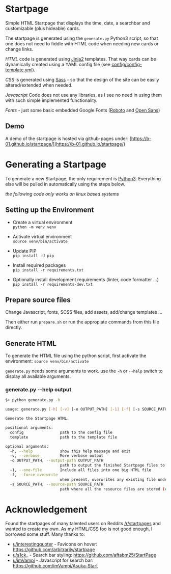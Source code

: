 # Startpage

Simple HTML Startpage that displays the time, date, a searchbar and customizable (plus hideable) cards.

The startpage is generated using the `generate.py` Python3 script, so that one does not need to fiddle with HTML code when needing new cards or change links.

*HTML* code is generated using [Jinja2](https://jinja.palletsprojects.com/en/2.11.x/) templates. That way cards can be dynamically created using a YAML config file (see [config/config-template.yml](config/config-template.yml)).

*CSS* is generated using [Sass](https://sass-lang.com/) - so that the design of the site can be easily altered/extended when needed.

*Javascript* Code does not use any libraries, as I see no need in using them with such simple implemented functionality.

*Fonts* - just some basic embedded Google Fonts ([Roboto](https://fonts.google.com/specimen/Roboto) and [Open Sans](https://fonts.google.com/specimen/Open+Sans))

## Demo

A demo of the startpage is hosted via github-pages under: [https://b-01.github.io/startpage/](https://b-01.github.io/startpage/)

# Generating a Startpage

To generate a new Startpage, the only requirement is [Python3](https://www.python.org/downloads/). Everything else will be pulled in automatically using the steps below.

*the following code only works on linux based systems*

## Setting up the Environment

- Create a virtual environment  
  `python -m venv venv`

- Activate virtual environment  
  `source venv/bin/activate`

- Update PIP  
  `pip install -U pip`

- Install required packages  
  `pip install -r requirements.txt`

- Optionally install development requirements (linter, code formatter ...)  
  `pip install -r requirements-dev.txt`


## Prepare source files

Change Javascript, fonts, SCSS files, add assets, add/change templates ...

Then either run `prepare.sh` or run the appropiate commands from this file directly.

## Generate HTML

To generate the HTML file using the python script, first activate the environment: `source venv/bin/activate`

`generate.py` needs some arguments to work. use the `-h` or `--help` switch to display all available arguments.


### generate.py --help output
```sh
$> python generate.py -h

usage: generate.py [-h] [-v] [-o OUTPUT_PATH] [-1] [-f] [-s SOURCE_PATH] config template

Generate the Startpage HTML.

positional arguments:
  config                path to the config file
  template              path to the template file

optional arguments:
  -h, --help            show this help message and exit
  -v, --verbose         More verbose output
  -o OUTPUT_PATH, --output-path OUTPUT_PATH
                        path to output the finished Startpage files to
  -1, --one-file        Include all files into one big HTML file
  -f, --force-overwrite
                        when present, overwrites any existing file under 'output_path'
  -s SOURCE_PATH, --source-path SOURCE_PATH
                        path where all the resource files are stored (css, js, img etc.)
```

# Acknowledgement

Found the startpages of many talented users on Reddits [/r/startpages](https://www.reddit.com/r/startpages/) and wanted to create my own. As my HTML/CSS foo is not good enough, I borrowed some stuff. Many thanks to:

- [u/interestingquoter](https://www.reddit.com/user/interestingquoter/) - Favicons on hover: https://github.com/arbitrarily/startpage
- [u/s1ck_](https://www.reddit.com/user/s1ck_/) - Search bar styling: https://github.com/aftabm25/StartPage
- [u/imVampi](https://www.reddit.com/user/imVampi/) - Javascript for search bar: https://github.com/imVampi/Asuka-Start
